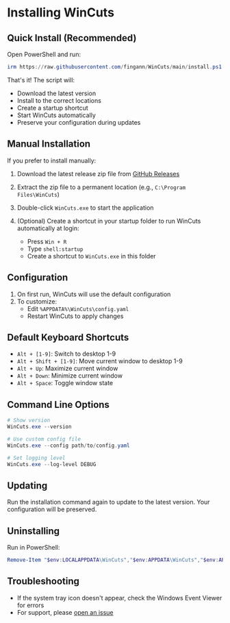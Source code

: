 # Installing WinCuts

## Quick Install (Recommended)
Open PowerShell and run:
```powershell
irm https://raw.githubusercontent.com/fingann/WinCuts/main/install.ps1 | iex
```

That's it! The script will:
- Download the latest version
- Install to the correct locations
- Create a startup shortcut
- Start WinCuts automatically
- Preserve your configuration during updates

## Manual Installation
If you prefer to install manually:
1. Download the latest release zip file from [GitHub Releases](https://github.com/fingann/WinCuts/releases)
2. Extract the zip file to a permanent location (e.g., `C:\Program Files\WinCuts`)
3. Double-click `WinCuts.exe` to start the application
4. (Optional) Create a shortcut in your startup folder to run WinCuts automatically at login:

   - Press `Win + R`
   - Type `shell:startup`
   - Create a shortcut to `WinCuts.exe` in this folder

## Configuration
1. On first run, WinCuts will use the default configuration
2. To customize:
   - Edit `%APPDATA%\WinCuts\config.yaml`
   - Restart WinCuts to apply changes

## Default Keyboard Shortcuts
- `Alt + [1-9]`: Switch to desktop 1-9
- `Alt + Shift + [1-9]`: Move current window to desktop 1-9
- `Alt + Up`: Maximize current window
- `Alt + Down`: Minimize current window
- `Alt + Space`: Toggle window state

## Command Line Options
```powershell
# Show version
WinCuts.exe --version

# Use custom config file
WinCuts.exe --config path/to/config.yaml

# Set logging level
WinCuts.exe --log-level DEBUG
```

## Updating
Run the installation command again to update to the latest version. Your configuration will be preserved.

## Uninstalling
Run in PowerShell:
```powershell
Remove-Item "$env:LOCALAPPDATA\WinCuts","$env:APPDATA\WinCuts","$env:APPDATA\Microsoft\Windows\Start Menu\Programs\Startup\WinCuts.lnk" -Recurse -Force
```

## Troubleshooting
- If the system tray icon doesn't appear, check the Windows Event Viewer for errors
- For support, please [open an issue](https://github.com//WinCuts/issues) 